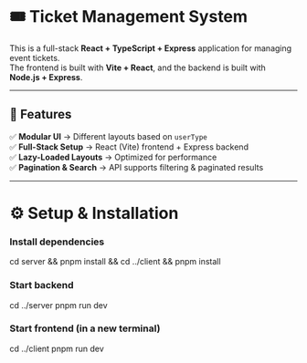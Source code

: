 # 🎟 Ticket Management System

This is a full-stack **React + TypeScript + Express** application for managing event tickets.  
The frontend is built with **Vite + React**, and the backend is built with **Node.js + Express**.

---

## 🚀 Features

✅ **Modular UI** → Different layouts based on `userType`  
✅ **Full-Stack Setup** → React (Vite) frontend + Express backend  
✅ **Lazy-Loaded Layouts** → Optimized for performance  
✅ **Pagination & Search** → API supports filtering & paginated results  

---

# ⚙️ **Setup & Installation**

### Install dependencies
cd server && pnpm install && cd ../client && pnpm install

### Start backend
cd ../server
pnpm run dev

### Start frontend (in a new terminal)
cd ../client
pnpm run dev